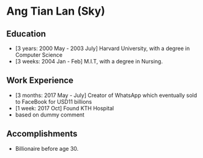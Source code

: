 # Ang Tian Lan (Sky)

## Education

* [3 years: 2000 May - 2003 July] Harvard University, with a degree in Computer Science
* [3 weeks: 2004 Jan - Feb] M.I.T, with a degree in Nursing.
## Work Experience

* [3 months: 2017 May - July] Creator of WhatsApp which eventually sold to FaceBook for USD11 billions
* [1 week: 2017 Oct] Found KTH Hospital
* based on dummy comment

## Accomplishments

* Billionaire before age 30.